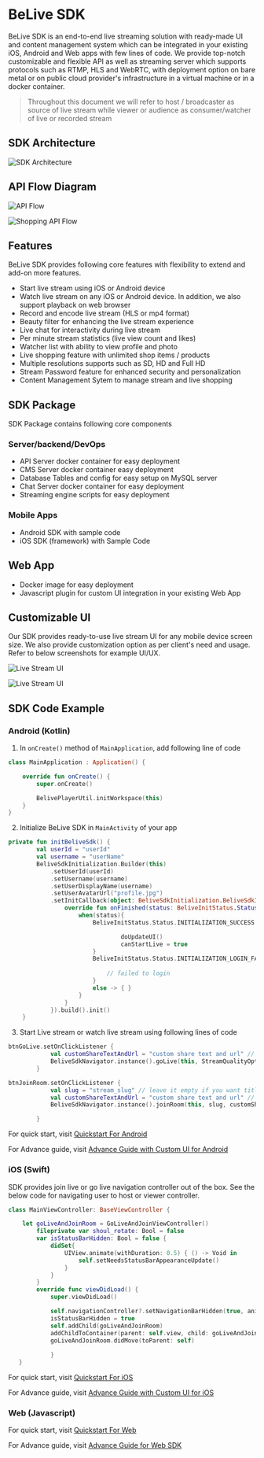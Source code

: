 # BeLive SDK

BeLive SDK is an end-to-end live streaming solution with ready-made UI and content management system which can be integrated in your existing iOS, Android and Web apps with few lines of code. We provide top-notch customizable and flexible API as well as streaming server which supports protocols such as RTMP, HLS and WebRTC, with deployment option on bare metal or on public cloud provider's infrastructure in a virtual machine or in a docker container.

> Throughout this document we will refer to host / broadcaster as source of live stream while viewer or audience as consumer/watcher of live or recorded stream

## SDK Architecture

![SDK Architecture](images/architecture_overview.png)

## API Flow Diagram

![API Flow](images/sdk_flow_v1_a.png)

![Shopping API Flow](images/belive_shop.png)


## Features

BeLive SDK provides following core features with flexibility to extend and add-on more features.

- Start live stream using iOS or Android device 
- Watch live stream on any iOS or Android device. In addition, we also support playback on web browser
- Record and encode live stream (HLS or mp4 format)
- Beauty filter for enhancing the live stream experience 
- Live chat for interactivity during live stream
- Per minute stream statistics (live view count and likes) 
- Watcher list with ability to view profile and photo 
- Live shopping feature with unlimited shop items / products
- Multiple resolutions supports such as SD, HD and Full HD 
- Stream Password feature for enhanced security and personalization
- Content Management Sytem to manage stream and live shopping

## SDK Package 

SDK Package contains following core components

### Server/backend/DevOps
- API Server docker container for easy deployment
- CMS Server docker container easy deployment
- Database Tables and config for easy setup on MySQL server
- Chat Server docker container for easy deployment
- Streaming engine scripts for easy deployment

### Mobile Apps

- Android SDK with sample code
- iOS SDK (framework) with Sample Code

## Web App

- Docker image for easy deployment
- Javascript plugin for custom UI integration in your existing Web App

## Customizable UI
Our SDK provides ready-to-use live stream UI for any mobile device screen size. We also provide customization option as per client's need and usage. Refer to below screenshots for example UI/UX.

![Live Stream UI](images/live_screen_ui.png)


![Live Stream UI](images/live_shop_ui.jpg)


## SDK Code Example

### Android (Kotlin)

1. In `onCreate()` method of `MainApplication`, add following line of code 

```kotlin
class MainApplication : Application() {

    override fun onCreate() {
        super.onCreate()

        BelivePlayerUtil.initWorkspace(this)
    }
}

```

2. Initialize BeLive SDK in `MainActivity` of your app 

```kotlin
private fun initBeliveSdk() {
        val userId = "userId"
        val username = "userName"
        BeliveSdkInitialization.Builder(this)
            .setUserId(userId)
            .setUsername(username)
            .setUserDisplayName(username)
            .setUserAvatarUrl("profile.jpg")
            .setInitCallback(object: BeliveSdkInitialization.BeliveSdkInitCallback{
                override fun onFinished(status: BeliveInitStatus.Status, message: String?) {
                    when(status){
                        BeliveInitStatus.Status.INITIALIZATION_SUCCESS -> {

                                doUpdateUI()
                                canStartLive = true
                        }
                        BeliveInitStatus.Status.INITIALIZATION_LOGIN_FAILED -> {
                            
                            // failed to login
                        }
                        else -> { }
                    }
                }
            }).build().init()
    }

```

3. Start Live stream or watch live stream using following lines of code

```kotlin
btnGoLive.setOnClickListener {
            val customShareTextAndUrl = "custom share text and url" // optional. Leave it empty for default behavior
            BeliveSdkNavigator.instance().goLive(this, StreamQualityOptions.STREAM_QUALITY_SHOW, customShareTextAndUrl)
        }

``` 
```kotlin
btnJoinRoom.setOnClickListener {
            val slug = "stream_slug" // leave it empty if you want title and password screen
            val customShareTextAndUrl = "custom share text and url" // optional. Leave it empty for default behavior
            BeliveSdkNavigator.instance().joinRoom(this, slug, customShareTextAndUrl)

        }
```

For quick start, visit [Quickstart For Android](android/QuickStart.md)

For Advance guide, visit [Advance Guide with Custom UI for Android](android/Advance.md)

###  iOS (Swift)

SDK provides join live or go live navigation controller out of the box. See the below code for navigating user to host or viewer controller.

```swift
class MainViewController: BaseViewController {

    let goLiveAndJoinRoom = GoLiveAndJoinViewController()
        fileprivate var shoul_rotate: Bool = false
        var isStatusBarHidden: Bool = false {
            didSet{
                UIView.animate(withDuration: 0.5) { () -> Void in
                    self.setNeedsStatusBarAppearanceUpdate()
                }
            }
        }
        override func viewDidLoad() {
            super.viewDidLoad()

            self.navigationController?.setNavigationBarHidden(true, animated: true)
            isStatusBarHidden = true
            self.addChild(goLiveAndJoinRoom)
            addChildToContainer(parent: self.view, child: goLiveAndJoinRoom.view)
            goLiveAndJoinRoom.didMove(toParent: self)
            
            }
   }

```

For quick start, visit [Quickstart For iOS](ios/QuickStart.md)

For Advance guide, visit [Advance Guide with Custom UI for iOS](ios/Advance.md)

### Web (Javascript)

For quick start, visit [Quickstart For Web](web/QuickStart.md)

For Advance guide, visit [Advance Guide for Web SDK](web/Advance.md)
